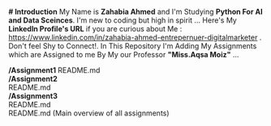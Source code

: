 **# Introduction** 
My Name is **Zahabia Ahmed** and I'm Studying **Python For AI and Data Sceinces**. I'm new to coding but high in spirit ... Here's My **LinkedIn Profile's URL** if you are curious about Me : https://www.linkedin.com/in/zahabia-ahmed-entrepernuer-digitalmarketer .
Don't feel Shy to Connect!.
In This Repository I'm Adding My Assignments which are Assigned to me By My our Professor **"Miss.Aqsa Moiz"** ...

  **/Assignment1** 
    README.md  
  **/Assignment2**  
    README.md  
  **/Assignment3**  
    README.md  
  README.md (Main overview of all assignments)
